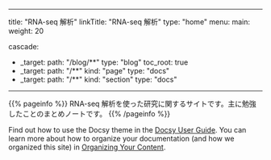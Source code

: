 
---
title: "RNA-seq 解析"
linkTitle: "RNA-seq 解析"
type: "home"
menu:
  main:
    weight: 20

cascade:
- _target:
    path: "/blog/**"
  type: "blog"
  toc_root: true
- _target:
    path: "/**"
    kind: "page"
  type: "docs"
- _target:
    path: "/**"
    kind: "section"
  type: "docs"
---

{{% pageinfo %}}
RNA-seq 解析を使った研究に関するサイトです。主に勉強したことのまとめノートです。
{{% /pageinfo %}}

Find out how to use the Docsy theme in the [Docsy User Guide](https://docsy.dev/docs/). You can learn more about how to organize your documentation (and how we organized this site) in [Organizing Your Content](https://docsy.dev/docs/best-practices/organizing-content/).
